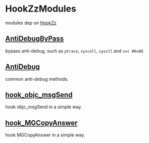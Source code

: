 # HookZzModules

modules dep on [HookZz](https://github.com/jmpews/HookZz)

## [AntiDebugByPass](./AntiDebugBypass)

bypass anti-debug, such as `ptrace`, `syscall`, `sysctl` and `svc #0x80`.

## [AntiDebug](./AntiDebug)

common anti-debug methods.

## [hook_objc_msgSend](./hook_objc_msgSend)

hook objc_msgSend in a simple way.

## [hook_MGCopyAnswer](./hook_MGCopyAnswer)

hook MGCopyAnswer in a simple way.